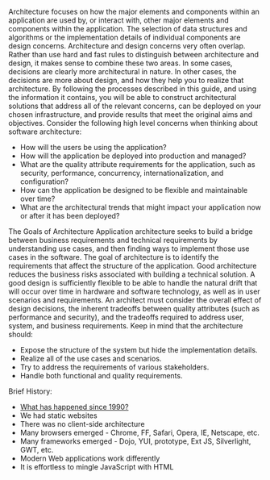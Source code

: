 Architecture focuses on how the major elements and components within an application are used by, or interact with, other major elements and components within the application. The selection of data structures and algorithms or the implementation details of individual components are design concerns. Architecture and design concerns very often overlap. Rather than use hard and fast rules to distinguish between architecture and design, it makes sense to combine these two areas. In some cases, decisions are clearly more architectural in nature. In other cases, the decisions are more about design, and how they help you to realize that architecture.
By following the processes described in this guide, and using the information it contains, you will be able to construct architectural solutions that address all of the relevant concerns, can be deployed on your chosen infrastructure, and provide results that meet the original aims and objectives.
Consider the following high level concerns when thinking about software architecture:

* How will the users be using the application?
* How will the application be deployed into production and managed?
* What are the quality attribute requirements for the application, such as security, performance, concurrency, internationalization, and configuration?
* How can the application be designed to be flexible and maintainable over time?
* What are the architectural trends that might impact your application now or after it has been deployed?

The Goals of Architecture
Application architecture seeks to build a bridge between business requirements and technical requirements by understanding use cases, and then finding ways to implement those use cases in the software. The goal of architecture is to identify the requirements that affect the structure of the application. Good architecture reduces the business risks associated with building a technical solution. A good design is sufficiently flexible to be able to handle the natural drift that will occur over time in hardware and software technology, as well as in user scenarios and requirements. An architect must consider the overall effect of design decisions, the inherent tradeoffs between quality attributes (such as performance and security), and the tradeoffs required to address user, system, and business requirements.
Keep in mind that the architecture should:
* Expose the structure of the system but hide the implementation details.
* Realize all of the use cases and scenarios.
* Try to address the requirements of various stakeholders.
* Handle both functional and quality requirements.


Brief History:

* [What has happened since 1990?](http://www.evolutionoftheweb.com/)
* We had static websites
* There was no client-side architecture
* Many browsers emerged - Chrome, FF, Safari, Opera, IE, Netscape, etc.
* Many frameworks emerged - Dojo, YUI, prototype, Ext JS, Silverlight, GWT, etc.
* Modern Web applications work differently
* It is effortless to mingle JavaScript with HTML

